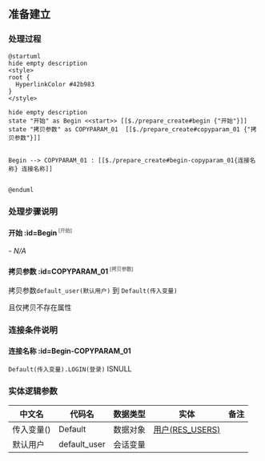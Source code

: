 ## 准备建立 <!-- {docsify-ignore-all} -->

   

### 处理过程

```plantuml
@startuml
hide empty description
<style>
root {
  HyperlinkColor #42b983
}
</style>

hide empty description
state "开始" as Begin <<start>> [[$./prepare_create#begin {"开始"}]]
state "拷贝参数" as COPYPARAM_01  [[$./prepare_create#copyparam_01 {"拷贝参数"}]]


Begin --> COPYPARAM_01 : [[$./prepare_create#begin-copyparam_01{连接名称} 连接名称]]


@enduml
```


### 处理步骤说明

#### 开始 :id=Begin<sup class="footnote-symbol"> <font color=gray size=1>[开始]</font></sup>



*- N/A*
#### 拷贝参数 :id=COPYPARAM_01<sup class="footnote-symbol"> <font color=gray size=1>[拷贝参数]</font></sup>



拷贝参数`default_user(默认用户)` 到 `Default(传入变量)`

且仅拷贝不存在属性


### 连接条件说明
#### 连接名称 :id=Begin-COPYPARAM_01

`Default(传入变量).LOGIN(登录)` ISNULL


### 实体逻辑参数

|    中文名   |    代码名    |  数据类型    |  实体   |备注 |
| --------| --------| -------- | -------- | --------   |
|传入变量(<i class="fa fa-check"/></i>)|Default|数据对象|[用户(RES_USERS)](module/base/res_users.md)||
|默认用户|default_user|会话变量|||

